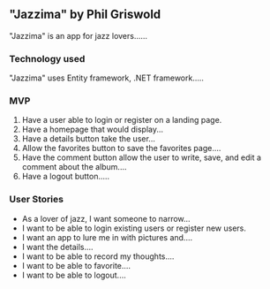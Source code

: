 ## "Jazzima" by Phil Griswold

"Jazzima" is an app for jazz lovers......

### Technology used

"Jazzima" uses Entity framework, .NET framework.....

### MVP

1. Have a user able to login or register on a landing page.
2. Have a homepage that would display...
3. Have a details button take the user...
4. Allow the favorites button to save the favorites page....
5. Have the comment button allow the user to write, save, and edit a comment about the album....
6. Have a logout button.....


### User Stories

- As a lover of jazz, I want someone to narrow...
- I want to be able to login existing users or register new users.
- I want an app to lure me in with pictures and....
- I want the details....
- I want to be able to record my thoughts....
- I want to be able to favorite.... 
- I want to be able to logout....